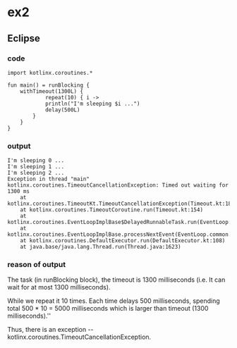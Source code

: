 # ex2
## Eclipse
### code
    import kotlinx.coroutines.*
    
    fun main() = runBlocking {
        withTimeout(1300L) {
    		    repeat(10) { i ->
                println("I'm sleeping $i ...")
                delay(500L)
            }
        }
    }
### output
    I'm sleeping 0 ...
    I'm sleeping 1 ...
    I'm sleeping 2 ...
    Exception in thread "main" kotlinx.coroutines.TimeoutCancellationException: Timed out waiting for 1300 ms
    	at kotlinx.coroutines.TimeoutKt.TimeoutCancellationException(Timeout.kt:184)
    	at kotlinx.coroutines.TimeoutCoroutine.run(Timeout.kt:154)
    	at kotlinx.coroutines.EventLoopImplBase$DelayedRunnableTask.run(EventLoop.common.kt:508)
    	at kotlinx.coroutines.EventLoopImplBase.processNextEvent(EventLoop.common.kt:284)
    	at kotlinx.coroutines.DefaultExecutor.run(DefaultExecutor.kt:108)
    	at java.base/java.lang.Thread.run(Thread.java:1623)

### reason of output
The task (in runBlocking block), the timeout is 1300 milliseconds (i.e. It can wait for at most 1300 milliseconds).

While we repeat it 10 times. Each time delays 500 milliseconds, spending total 500 * 10 = 5000 milliseconds which is larger than timeout (1300 milliseconds).''

Thus, there is an exception -- kotlinx.coroutines.TimeoutCancellationException.
